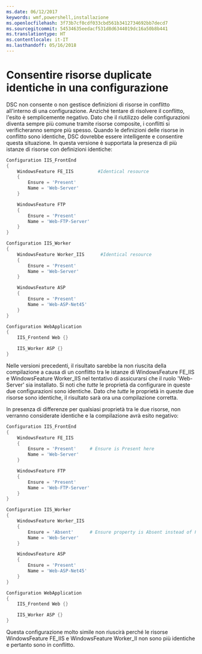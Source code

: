 ```yaml
---
ms.date: 06/12/2017
keywords: wmf,powershell,installazione
ms.openlocfilehash: 3f73b7cf0cdf033cbd561b3412734692bb7decd7
ms.sourcegitcommit: 54534635eedacf531d8d6344019dc16a50b8b441
ms.translationtype: HT
ms.contentlocale: it-IT
ms.lasthandoff: 05/16/2018
---
```

# <a name="allowing-for-identical-duplicate-resources-in-a-configuration"></a>Consentire risorse duplicate identiche in una configurazione

DSC non consente o non gestisce definizioni di risorse in conflitto all'interno di una configurazione. Anziché tentare di risolvere il conflitto, l'esito è semplicemente negativo. Dato che il riutilizzo delle configurazioni diventa sempre più comune tramite risorse composite, i conflitti si verificheranno sempre più spesso. Quando le definizioni delle risorse in conflitto sono identiche, DSC dovrebbe essere intelligente e consentire questa situazione. In questa versione è supportata la presenza di più istanze di risorse con definizioni identiche:

```powershell
Configuration IIS_FrontEnd
{
    WindowsFeature FE_IIS         #Identical resource
    {
        Ensure = 'Present'
        Name = 'Web-Server'
    }

    WindowsFeature FTP
    {
        Ensure = 'Present'
        Name = 'Web-FTP-Server'
    }
}

Configuration IIS_Worker
{
    WindowsFeature Worker_IIS      #Identical resource
    {
        Ensure = 'Present'
        Name = 'Web-Server'
    }

    WindowsFeature ASP
    {
        Ensure = 'Present'
        Name = 'Web-ASP-Net45'
    }
}

Configuration WebApplication
{
    IIS_Frontend Web {}

    IIS_Worker ASP {}
}
```

Nelle versioni precedenti, il risultato sarebbe la non riuscita della compilazione a causa di un conflitto tra le istanze di WindowsFeature FE_IIS e WindowsFeature Worker_IIS nel tentativo di assicurarsi che il ruolo 'Web-Server' sia installato. Si noti che *tutte* le proprietà da configurare in queste due configurazioni sono identiche. Dato che *tutte* le proprietà in queste due risorse sono identiche, il risultato sarà ora una compilazione corretta.

In presenza di differenze per qualsiasi proprietà tra le due risorse, non verranno considerate identiche e la compilazione avrà esito negativo:

```powershell
Configuration IIS_FrontEnd
{
    WindowsFeature FE_IIS
    {
        Ensure = 'Present'     # Ensure is Present here
        Name = 'Web-Server'
    }

    WindowsFeature FTP
    {
        Ensure = 'Present'
        Name = 'Web-FTP-Server'
    }
}

Configuration IIS_Worker
{
    WindowsFeature Worker_IIS
    {
        Ensure = 'Absent'      # Ensure property is Absent instead of Present
        Name = 'Web-Server'
    }

    WindowsFeature ASP
    {
        Ensure = 'Present'
        Name = 'Web-ASP-Net45'
    }
}

Configuration WebApplication
{
    IIS_Frontend Web {}

    IIS_Worker ASP {}
}
```

Questa configurazione molto simile non riuscirà perché le risorse WindowsFeature FE_IIS e WindowsFeature Worker_II non sono più identiche e pertanto sono in conflitto.
